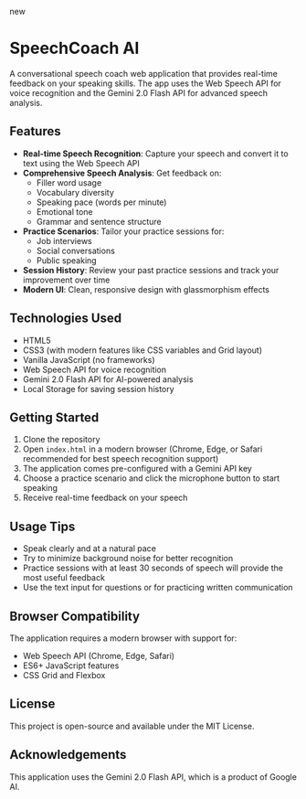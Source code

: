 new
# SpeechCoach AI

A conversational speech coach web application that provides real-time feedback on your speaking skills. The app uses the Web Speech API for voice recognition and the Gemini 2.0 Flash API for advanced speech analysis.

## Features

- **Real-time Speech Recognition**: Capture your speech and convert it to text using the Web Speech API
- **Comprehensive Speech Analysis**: Get feedback on:
  - Filler word usage
  - Vocabulary diversity
  - Speaking pace (words per minute)
  - Emotional tone
  - Grammar and sentence structure
- **Practice Scenarios**: Tailor your practice sessions for:
  - Job interviews
  - Social conversations
  - Public speaking
- **Session History**: Review your past practice sessions and track your improvement over time
- **Modern UI**: Clean, responsive design with glassmorphism effects

## Technologies Used

- HTML5
- CSS3 (with modern features like CSS variables and Grid layout)
- Vanilla JavaScript (no frameworks)
- Web Speech API for voice recognition
- Gemini 2.0 Flash API for AI-powered analysis
- Local Storage for saving session history

## Getting Started

1. Clone the repository
2. Open `index.html` in a modern browser (Chrome, Edge, or Safari recommended for best speech recognition support)
3. The application comes pre-configured with a Gemini API key
4. Choose a practice scenario and click the microphone button to start speaking
5. Receive real-time feedback on your speech

## Usage Tips

- Speak clearly and at a natural pace
- Try to minimize background noise for better recognition
- Practice sessions with at least 30 seconds of speech will provide the most useful feedback
- Use the text input for questions or for practicing written communication

## Browser Compatibility

The application requires a modern browser with support for:
- Web Speech API (Chrome, Edge, Safari)
- ES6+ JavaScript features
- CSS Grid and Flexbox

## License

This project is open-source and available under the MIT License.

## Acknowledgements

This application uses the Gemini 2.0 Flash API, which is a product of Google AI. 